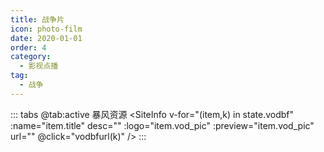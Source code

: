 ```yaml
---
title: 战争片
icon: photo-film
date: 2020-01-01
order: 4
category:
  - 影视点播
tag:
  - 战争
---
```


<ArtPlayer :src="state.src" :config="artPlayerConfig" />

::: tabs
@tab:active 暴风资源
<SiteInfo v-for="(item,k) in state.vodbf" :name="item.title" desc="" :logo="item.vod_pic"
:preview="item.vod_pic" url="" @click="vodbfurl(k)" />
:::

<script setup lang="ts">
  import { artplayerPlaylist } from 'cps/artplayer-plugin-playlist'
  import { vod } from 'db'
  import { poster, Hls } from 'cps/artConst'
  import { useStorage } from '@vueuse/core'
  import { onMounted, nextTick, onDeactivated } from "vue";
  
  const state = useStorage(
    "vod-zzp",
    {
      src:"",
      vodbf: [],
      PlayList: []
    }
  )
  
  onMounted(() => {
    nextTick(async () => {
      const bfzy = await vod.find({ "name": "bfzy-27" })
      state.value.vodbf = bfzy.data
      vodbfurl(0)
    })
  });

const vodbfurl = (key) => {
const { vodbf } = state.value
state.value.PlayList =vodbf
state.value.src = vodbf[key].url
}
const artPlayerConfig = {
poster,
fullscreen: true,
fullscreenWeb: true,  
 autoplay: true,
muted: true,
type: "Hls",
customType: { Hls },
plugins: [
artplayerPlaylist({
autoNext: true,
playlist: state.value.PlayList
})
],
}
</script>
